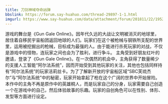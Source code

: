 ```yaml
---
title: 刀剑神域夺命凶弹
bbslink: https://forum.say-huahuo.com/thread-29897-1-1.html
imgurl: https://www.say-huahuo.com/data/attachment/forum/201811/22/195258vkkhl8lshc4bt7z2.jpg
---
```


游戏的舞台是《Gun Gale Online》。因年代久远的大战让文明被消灭的地球里，居住着自移民宇宙船团返回地球的人们。玩家们在这个被枪械与钢铁所支配的世界里，运用被挖掘出的枪械，目标成为最强的人。由于能进行杀死玩家的对战，不仅是游戏中的怪物，连玩家之间也会为了胜利，进行争斗。
主角受到好朋友红叶的邀请，登录了《Gun Gale Online》。在一次偶然的机会中，主角获得了数量稀少的支援人工智能“阿尔法系统”，因而开始受到其他玩家的关注，其他也包括同样持有“阿尔法系统”的玩家洁莉丝卡。为了了解新开放的宇宙船区域“SBC芙琉杰尔”与“阿尔法系统”中的秘密，玩家开始拿起了枪在这个广阔的世界中开始冒险。
本作中的主角不再是原作中的英雄桐人，而是玩家自己的分身，玩家需要自己创造一个在游戏中的自己，然后体验故事的乐趣。玩家的自创角色可以在性别、体形、发型等方面进行设定。<!--more-->
